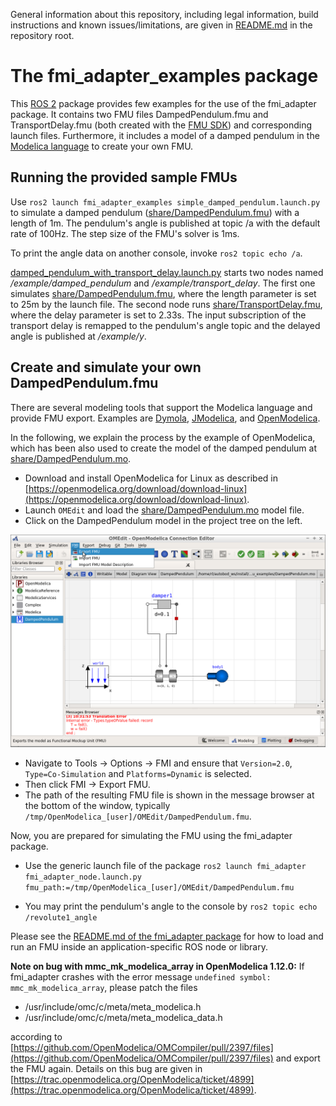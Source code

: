 General information about this repository, including legal information, build instructions and known issues/limitations, are given in [README.md](../README.md) in the repository root.


# The fmi_adapter_examples package

This [ROS 2](http://www.ros.org/) package provides few examples for the use of the fmi_adapter package. It contains two FMU files DampedPendulum.fmu and TransportDelay.fmu (both created with the [FMU SDK](https://www.qtronic.de/en/fmu-sdk/)) and corresponding launch files. Furthermore, it includes a model of a damped pendulum in the [Modelica language](https://www.modelica.org/) to create your own FMU.


## Running the provided sample FMUs

Use `ros2 launch fmi_adapter_examples simple_damped_pendulum.launch.py` to simulate a damped pendulum ([share/DampedPendulum.fmu](share/DampedPendulum.fmu)) with a length of 1m. The pendulum's angle is published at topic /a with the default rate of 100Hz. The step size of the FMU's solver is 1ms.

To print the angle data on another console, invoke `ros2 topic echo /a`.

[damped_pendulum_with_transport_delay.launch.py](launch/damped_pendulum_with_transport_delay.launch) starts two nodes named */example/damped_pendulum* and */example/transport_delay*. The first one simulates [share/DampedPendulum.fmu](share/DampedPendulum.fmu), where the length parameter is set to 25m by the launch file. The second node runs [share/TransportDelay.fmu](share/TransportDelay.fmu), where the delay parameter is set to 2.33s. The input subscription of the transport delay is remapped to the pendulum's angle topic and the delayed angle is published at */example/y*.


## Create and simulate your own DampedPendulum.fmu

There are several modeling tools that support the Modelica language and provide FMU export. Examples are [Dymola](http://www.3ds.com/products-services/catia/products/dymola), [JModelica](https://jmodelica.org/), and [OpenModelica](https://www.openmodelica.org/).

In the following, we explain the process by the example of OpenModelica, which has been also used to create the model of the damped pendulum at [share/DampedPendulum.mo](share/DampedPendulum.mo).

*   Download and install OpenModelica for Linux as described in [https://openmodelica.org/download/download-linux](https://openmodelica.org/download/download-linux).
*   Launch `OMEdit` and load the [share/DampedPendulum.mo](share/DampedPendulum.mo) model file.
*   Click on the DampedPendulum model in the project tree on the left.

![Screenshot of the DampedPendulum model in OMEdit V1.12.0](doc/damped_pendulum_in_OMEdit.png)

*   Navigate to Tools -> Options -> FMI and ensure that `Version=2.0`, `Type=Co-Simulation` and `Platforms=Dynamic` is selected.
*   Then click FMI -> Export FMU.
*   The path of the resulting FMU file is shown in the message browser at the bottom of the window, typically `/tmp/OpenModelica_[user]/OMEdit/DampedPendulum.fmu`.

Now, you are prepared for simulating the FMU using the fmi_adapter package.

*   Use the generic launch file of the package
    `ros2 launch fmi_adapter fmi_adapter_node.launch.py fmu_path:=/tmp/OpenModelica_[user]/OMEdit/DampedPendulum.fmu`

*   You may print the pendulum's angle to the console by
    `ros2 topic echo /revolute1_angle`

Please see the [README.md of the fmi_adapter package](../fmi_adapter/README.md) for how to load and run an FMU inside an application-specific ROS node or library.


**Note on bug with mmc_mk_modelica_array in OpenModelica 1.12.0:** If fmi_adapter crashes with the error message `undefined symbol: mmc_mk_modelica_array`, please patch the files

*   /usr/include/omc/c/meta/meta_modelica.h
*   /usr/include/omc/c/meta/meta_modelica_data.h

according to [https://github.com/OpenModelica/OMCompiler/pull/2397/files](https://github.com/OpenModelica/OMCompiler/pull/2397/files) and export the FMU again. Details on this bug are given in [https://trac.openmodelica.org/OpenModelica/ticket/4899](https://trac.openmodelica.org/OpenModelica/ticket/4899).
